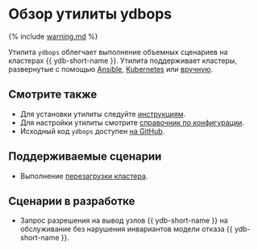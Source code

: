 # Обзор утилиты ydbops

{% include [warning.md](_includes/warning.md) %}

Утилита `ydbops` облегчает выполнение объемных сценариев на кластерах {{ ydb-short-name }}. Утилита поддерживает кластеры, развернутые с помощью [Ansible](../../devops/ansible/index.md), [Kubernetes](../../devops/kubernetes/index.md) или [вручную](../../devops/manual/index.md).

## Смотрите также

* Для установки утилиты следуйте [инструкциям](install.md).
* Для настройки утилиты смотрите [справочник по конфигурации](configuration.md).
* Исходный код `ydbops` доступен [на GitHub](https://github.com/ydb-platform/ydbops).

## Поддерживаемые сценарии

- Выполнение [перезагрузки кластера](rolling-restart-scenario.md).

## Сценарии в разработке

- Запрос разрешения на вывод узлов {{ ydb-short-name }} на обслуживание без нарушения инвариантов модели отказа {{ ydb-short-name }}.
